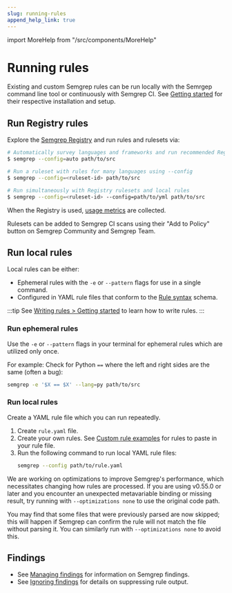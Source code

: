 ```yaml
---
slug: running-rules
append_help_link: true
---
```


import MoreHelp from "/src/components/MoreHelp"

# Running rules

Existing and custom Semgrep rules can be run locally with the Semrgep command line tool or continuously with Semgrep CI. See [Getting started](../getting-started/) for their respective installation and setup.

## Run Registry rules

Explore the [Semgrep Registry](https://semgrep.dev/explore) and run rules and rulesets via:

```sh
# Automatically survey languages and frameworks and run recommended Registry rules
$ semgrep --config=auto path/to/src

# Run a ruleset with rules for many languages using --config
$ semgrep --config=<ruleset-id> path/to/src

# Run simultaneously with Registry rulesets and local rules
$ semgrep --config=<ruleset-id> --config=path/to/yml path/to/src
```

When the Registry is used, [usage metrics](../metrics) are collected.

Rulesets can be added to Semgrep CI scans using their "Add to Policy" button on Semgrep Community and Semgrep Team.

## Run local rules

Local rules can be either:

- Ephemeral rules with the `-e` or `--pattern` flags for use in a single command.
- Configured in YAML rule files that conform to the [Rule syntax](../writing-rules/rule-syntax/) schema.

:::tip
See [Writing rules > Getting started](../writing-rules/overview/) to learn how to write rules.
:::

### Run ephemeral rules

Use the `-e` or `--pattern` flags in your terminal for ephemeral rules which are utilized only once. 

For example: Check for Python `==` where the left and right sides are the same (often a bug): 
```sh
semgrep -e '$X == $X' --lang=py path/to/src
```

### Run local rules

Create a YAML rule file which you can run repeatedly.

1. Create `rule.yaml` file.
2. Create your own rules. See [Custom rule examples](../writing-rules/rule-ideas/) for rules to paste in your rule file.
3. Run the following command to run local YAML rule files:
    ```sh
    semgrep --config path/to/rule.yaml
    ```

We are working on optimizations to improve Semgrep's performance, which necessitates changing how rules are processed. If you are using v0.55.0 or later and you encounter an unexpected metavariable binding or missing result, try running with `--optimizations none` to use the original code path. 

You may find that some files that were previously parsed are now skipped; this will happen if Semgrep can confirm the rule will not match the file without parsing it. You can similarly run with `--optimizations none` to avoid this.

## Findings

* See [Managing findings](../managing-findings/) for information on Semgrep findings.
* See [Ignoring findings](../ignoring-findings/) for details on suppressing rule output.

<MoreHelp />